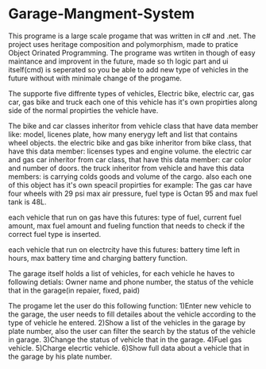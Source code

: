 # Garage-Mangment-System


This programe is a large scale progame that was written in c# and .net.
The project uses heritage composition and polymorphism, made to pratice Object Orinated Programming.
The programe was wrtiten in though of easy maintance and improvent in the future,
made so th logic part and ui itself(cmd) is seperated so you be able to add new type of vehicles in the future without with minimale change of the progame.

The supporte five diffrente types of vehicles,
Electric bike, electric car, gas car, gas bike and truck
each one of this vehicle has it's  own propirties along side of the normal propirties the vehicle have.

The bike and car classes inheritor from vehicle class that have data member like: model, licenes plate, how many enerygy left and list that contains wheel objects.
the electric bike and gas bike inheritor from bike class, that have this data member: licenses types and engine volume.
the electric car and gas car inheritor from car class, that have this data member: car color and number of doors.
the truck inheritor from vehicle and have this data members: is carrying colds goods and volume of the cargo.
also each one of this object has it's own speacil propirties for example:
The gas car have four wheels with 29 psi max air pressure, fuel type is Octan 95 and max fuel tank is 48L.

each vehicle that run on gas have this futures:
type of fuel, current fuel amount, max fuel amount and fueling function that needs to check if the correct fuel type is inserted.

each vehicle that run on electrcity have this futures:
battery time left in hours, max battery time and charging battery function.

The garage itself holds a list of vehicles, for each vehicle he haves to following detials:
Owner name and phone number, the status of the vehicle that in the garage(in repaier, fixed, paid)

The progame let the user do this following function:
1)Enter new vehicle to the garage, the user needs to fill detailes about the vehicle according to the type of vehicle he entered.
2)Show a list of the vehicles in the garage by plate number, also the user can filter the search by the status of the vehicle in garage.
3)Change the status of vehicle that in the garage.
4)Fuel gas vehicle.
5)Charge elecrtic vehicle.
6)Show full data about a vehicle that in the garage by his plate number.
